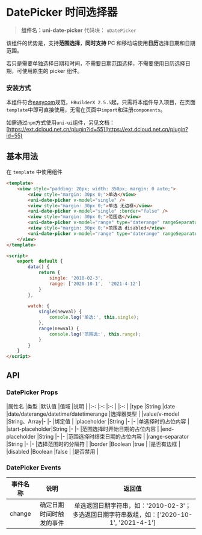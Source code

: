 # DatePicker 时间选择器
> **组件名：uni-date-picker**
> 代码块： `uDatePicker`

该组件的优势是，支持**范围选择**，**同时支持** PC 和移动端使用**日历**选择日期和日期范围。

若只是需要单独选择日期和时间，不需要日期范围选择，不需要使用日历选择日期，可使用原生的 picker 组件。


### 安装方式

本组件符合[easycom](https://uniapp.dcloud.io/collocation/pages?id=easycom)规范，`HBuilderX 2.5.5`起，只需将本组件导入项目，在页面`template`中即可直接使用，无需在页面中`import`和注册`components`。

如需通过`npm`方式使用`uni-ui`组件，另见文档：[https://ext.dcloud.net.cn/plugin?id=55](https://ext.dcloud.net.cn/plugin?id=55)

## 基本用法

在 ``template`` 中使用组件

```html
<template>
	<view style="padding: 20px; width: 350px; margin: 0 auto;">
		<view style="margin: 30px 0;">单选</view>
		<uni-date-picker v-model="single" />
		<view style="margin: 30px 0;">单选 无边框</view>
		<uni-date-picker v-model="single" :border="false" />
		<view style="margin: 30px 0;">范围选</view>
		<uni-date-picker v-model="range" type="daterange" rangeSeparator="至" />
		<view style="margin: 30px 0;">范围选 disabled</view>
		<uni-date-picker v-model="range" type="daterange" rangeSeparator="至" :disabled="true" />
	</view>
</template>

<script>
	export  default {
		data() {
			return {
				single: '2010-02-3',
				range: ['2020-10-1',  '2021-4-12']
			}
		},
		
		watch: {
			single(newval) {
				console.log('单选:', this.single);
			},
			range(newval) {
				console.log('范围选:', this.range);
			}
		}
	}
</script>
```

## API

### DatePicker Props

|属性名						|类型					|默认值	|值域						|说明													|
|:-:							|:-:					|:-:		|								|:-:													|
|type							|String				|date		|date/daterange/datetime/datetimerange	|选择器类型										|
|value/v-model		|String、Array|-			|-							|绑定值												|
|placeholder			|String				|-			|-							|单选择时的占位内容						|
|start-placeholder|String				|-			|-							|范围选择时开始日期的占位内容	|
|end-placeholder	|String				|-			|-							|范围选择时结束日期的占位内容	|
|range-separator	|String				|-			|-							|选择范围时的分隔符						|
|border						|Boolean			|true		|								|是否有边框										|
|disabled					|Boolean			|false	|								|是否禁用											|


### DatePicker Events

|事件名称	|说明												|返回值	|
|:-:		|:-:												|:-:	|
|change		|确定日期时间时触发的事件	|	单选返回日期字符串，如：'2010-02-3'；多选返回日期字符串数组，如：['2020-10-1',  '2021-4-1']	|